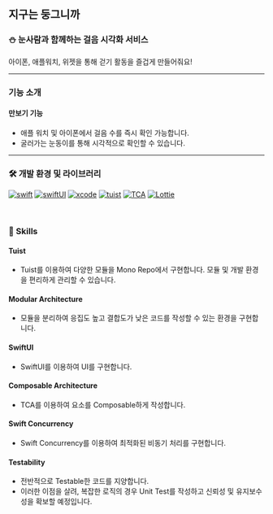 ## 지구는 둥그니까

### ⛄ 눈사람과 함께하는 걸음 시각화 서비스

아이폰, 애플워치, 위젯을 통해 걷기 활동을 즐겁게 만들어줘요!

---

### 기능 소개

#### 만보기 기능
- 애플 워치 및 아이폰에서 걸음 수를 즉시 확인 가능합니다.
- 굴러가는 눈동이를 통해 시각적으로 확인할 수 있습니다.

---

### 🛠 개발 환경 및 라이브러리
[![swift](https://img.shields.io/badge/swift-5.8-orange)]() [![swiftUI](https://img.shields.io/badge/swift-5.8-orange)]() [![xcode](https://img.shields.io/badge/Xcode-14.2-blue)]() [![tuist](https://img.shields.io/badge/Tuist-3.16.0-purple)]() [![TCA](https://img.shields.io/badge/TCA-1.0.0-yellow)]() [![Lottie](https://img.shields.io/badge/Lottie-4.1.3-orange)]()

<br>

### 🏡 Skills

#### Tuist
- Tuist를 이용하여 다양한 모듈을 Mono Repo에서 구현합니다. 모듈 및 개발 환경을 편리하게 관리할 수 있습니다.

#### Modular Architecture
- 모듈을 분리하여 응집도 높고 결합도가 낮은 코드를 작성할 수 있는 환경을 구현합니다.

#### SwiftUI
- SwiftUI를 이용하여 UI를 구현합니다.

#### Composable Architecture
- TCA를 이용하여 요소를 Composable하게 작성합니다.

#### Swift Concurrency
- Swift Concurrency를 이용하여 최적화된 비동기 처리를 구현합니다.

#### Testability
- 전반적으로 Testable한 코드를 지양합니다.
- 이러한 이점을 살려, 복잡한 로직의 경우 Unit Test를 작성하고 신뢰성 및 유지보수성을 확보할 예정입니다.
